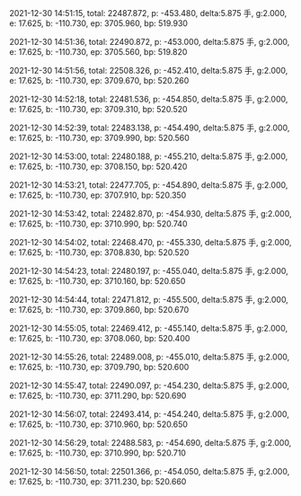 2021-12-30 14:51:15, total: 22487.872, p: -453.480, delta:5.875 手, g:2.000, e: 17.625, b: -110.730, ep: 3705.960, bp: 519.930

2021-12-30 14:51:36, total: 22490.872, p: -453.000, delta:5.875 手, g:2.000, e: 17.625, b: -110.730, ep: 3705.560, bp: 519.820

2021-12-30 14:51:56, total: 22508.326, p: -452.410, delta:5.875 手, g:2.000, e: 17.625, b: -110.730, ep: 3709.670, bp: 520.260

2021-12-30 14:52:18, total: 22481.536, p: -454.850, delta:5.875 手, g:2.000, e: 17.625, b: -110.730, ep: 3709.310, bp: 520.520

2021-12-30 14:52:39, total: 22483.138, p: -454.490, delta:5.875 手, g:2.000, e: 17.625, b: -110.730, ep: 3709.990, bp: 520.560

2021-12-30 14:53:00, total: 22480.188, p: -455.210, delta:5.875 手, g:2.000, e: 17.625, b: -110.730, ep: 3708.150, bp: 520.420

2021-12-30 14:53:21, total: 22477.705, p: -454.890, delta:5.875 手, g:2.000, e: 17.625, b: -110.730, ep: 3707.910, bp: 520.350

2021-12-30 14:53:42, total: 22482.870, p: -454.930, delta:5.875 手, g:2.000, e: 17.625, b: -110.730, ep: 3710.990, bp: 520.740

2021-12-30 14:54:02, total: 22468.470, p: -455.330, delta:5.875 手, g:2.000, e: 17.625, b: -110.730, ep: 3708.830, bp: 520.520

2021-12-30 14:54:23, total: 22480.197, p: -455.040, delta:5.875 手, g:2.000, e: 17.625, b: -110.730, ep: 3710.160, bp: 520.650

2021-12-30 14:54:44, total: 22471.812, p: -455.500, delta:5.875 手, g:2.000, e: 17.625, b: -110.730, ep: 3709.860, bp: 520.670

2021-12-30 14:55:05, total: 22469.412, p: -455.140, delta:5.875 手, g:2.000, e: 17.625, b: -110.730, ep: 3708.060, bp: 520.400

2021-12-30 14:55:26, total: 22489.008, p: -455.010, delta:5.875 手, g:2.000, e: 17.625, b: -110.730, ep: 3709.790, bp: 520.600

2021-12-30 14:55:47, total: 22490.097, p: -454.230, delta:5.875 手, g:2.000, e: 17.625, b: -110.730, ep: 3711.290, bp: 520.690

2021-12-30 14:56:07, total: 22493.414, p: -454.240, delta:5.875 手, g:2.000, e: 17.625, b: -110.730, ep: 3710.960, bp: 520.650

2021-12-30 14:56:29, total: 22488.583, p: -454.690, delta:5.875 手, g:2.000, e: 17.625, b: -110.730, ep: 3710.990, bp: 520.710

2021-12-30 14:56:50, total: 22501.366, p: -454.050, delta:5.875 手, g:2.000, e: 17.625, b: -110.730, ep: 3711.230, bp: 520.660